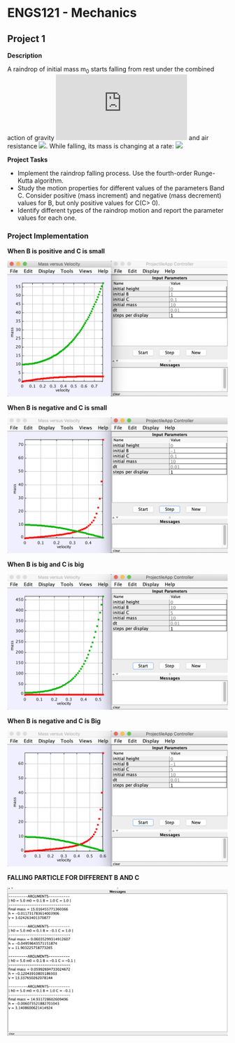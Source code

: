 # ENGS121 - Mechanics

## Project 1

**Description**

A raindrop of initial mass m<sub>0</sub> starts falling from rest under the combined action of gravity ![](<https://latex.codecogs.com/svg.latex?W(t)&space;=&space;m(t)g>) and air resistance ![](<https://latex.codecogs.com/svg.latex?$F_{air}(t)&space;=&space;-Cm^{\alpha}v^{\beta}$>). While falling, its mass is changing at a rate: ![](<https://latex.codecogs.com/svg.latex?{\frac{dm}{dt}&space;=&space;Bm(t)v(t)}>)

**Project Tasks**

- Implement the raindrop falling process. Use the fourth-order Runge-Kutta algorithm.
- Study the motion properties for different values of the parameters Band C. Consider positive (mass increment) and negative (mass decrement) values for B, but only positive values for C(C> 0).
- Identify different types of the raindrop motion and report the parameter values for each one.

### Project Implementation

**When B is positive and C is small**

![Projectile App][pos_b_small_c]

**When B is negative and C is small**

![Projectile App][neg_b_small_c]

**When B is big and C is big**

![Projectile App][big_b_big_c]

**When B is negative and C is Big**

![Projectile App][neg_b_big_c]

**FALLING PARTICLE FOR DIFFERENT B AND C**

![Falling Particle App][falling_particle]

[big_b_big_c]: ../img/big_b_big_c.png
[neg_b_big_c]: ../img/neg_b_big_c.png
[pos_b_small_c]: ../img/pos_b_small_c.png
[neg_b_small_c]: ../img/neg_b_small_c.png
[falling_particle]: ../img/falling_particle.png
